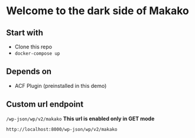 # Welcome to the dark side of Makako 
## Start with
- Clone this repo
- `docker-compose up`
## Depends on 
- ACF Plugin (preinstalled in this demo)
## 
## Custom url endpoint
`/wp-json/wp/v2/makako` **This url is enabled only in GET mode**

`http://localhost:8000/wp-json/wp/v2/makako`